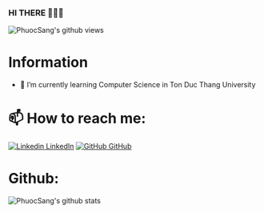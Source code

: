 ### HI THERE 👋👋👋
![PhuocSang's github views](https://komarev.com/ghpvc/?username=PhuocSang07)

<!--
<div id="header" align="center">
  <img src="https://media.giphy.com/media/M9gbBd9nbDrOTu1Mqx/giphy.gif" width="100"/>
</div>
-->
# Information
- 🌱 I’m currently learning Computer Science in Ton Duc Thang University
<!-- - 👯 I’m looking to collaborate on ... -->

# 📫 How to reach me: 
[![Linkedin](https://i.stack.imgur.com/gVE0j.png) LinkedIn](https://www.linkedin.com/in/phuocsang2412/)
[![GitHub](https://i.stack.imgur.com/tskMh.png) GitHub](https://github.com/PhuocSang07/) 

<!-- # Skills: -->


# Github:
![PhuocSang's github stats](https://github-readme-stats-git-masterrstaa-rickstaa.vercel.app/api?username=PhuocSang07&show_icons=true&theme=tokyonight&hide=contribs,prs,issues)
<!--
<a href="https://github.com/uvipen/QuickDraw/">
  <!-- Change the `github-readme-stats.anuraghazra1.vercel.app` to `github-readme-stats.vercel.app`  -->
<!--  
  <img align="center" src="https://github-readme-stats.anuraghazra1.vercel.app/api/pin/?username=uvipen&repo=QuickDraw&theme=radical" />
</a>    
-->
